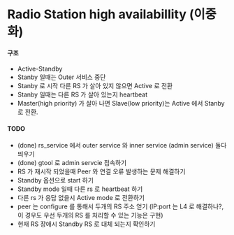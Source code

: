 # Radio Station high availabillity (이중화)

#### 구조
 * Active-Standby
 * Stanby 일때는 Outer 서비스 중단
 * Stanby 로 시작 다른 RS 가 살아 있지 않으면 Active 로 전환
 * Stanby 일때는 다른 RS 가 살아 있는지 heartbeat
 * Master(high priority) 가 살아 나면 Slave(low priority)는 Active 에서 Stanby 로 전환.


#### TODO
 * (done) rs_service 에서 outer service 와 inner service (admin service) 둘다 띄우기
 * (done) gtool 로 admin servcie 접속하기
 * RS 가 재시작 되었을때 Peer 와 연결 오류 발생하는 문제 해결하기
 * Standby 옵션으로 start 하기
 * Standby mode 일때 다른 rs 로 heartbeat 하기
 * 다른 rs 가 응답 없을시 Active mode 로 전환하기
 * peer 는 configure 를 통해서 두개의 RS 주소 얻기 (IP:port 는 L4 로 해결하나?, 이 경우도 우선 두개의 RS 를 처리할 수 있는 기능은 구현)
 * 현재 RS 장애시 Standby RS 로 대체 되는지 확인하기
 